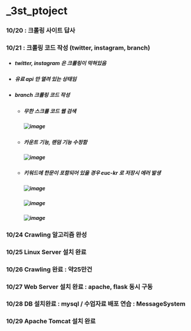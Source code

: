 # _3st_ptoject
### 10/20 : 크롤링 사이트 답사 
### 10/21 : 크롤링 코드 작성 (twitter, instagram, branch)
  - ##### twitter, instagram 은 크롤링이 막혀있음
  - ##### 유료 api 만 열려 있는 상태임
  - ##### branch 크롤링 코드 작성
    - ##### 무한 스크롤 코드 웹 검색 
      ##### ![image](https://github.com/Jang-jw/_3st_ptoject/assets/134268098/7ebeaf0e-165b-4858-b27f-26e75fa562da)
    - ##### 카운트 기능, 랜덤 기능 수정함 
      ##### ![image](https://github.com/Jang-jw/_3st_ptoject/assets/134268098/eda02752-e0c6-4947-af8f-ee1dc01b9e9c)
    - ##### 키워드에 한문이 포함되어 있을 경우 euc-kr 로 저장시 에러 발생
      ##### ![image](https://github.com/Jang-jw/_3st_ptoject/assets/134268098/3b544d83-fa9f-4558-8f7d-38b7ed88f928)
      ##### ![image](https://github.com/Jang-jw/_3st_ptoject/assets/134268098/609e884b-8a31-43aa-84af-a3c4acb9619c)
      ##### ![image](https://github.com/Jang-jw/_3st_ptoject/assets/134268098/465191c4-c2a4-419c-8627-ad0fddd80d79)
### 10/24 Crawling 알고리즘 완성 
### 10/25 Linux Server 설치 완료 
### 10/26 Crawling 완료 : 약25만건
### 10/27 Web Server 설치 완료 : apache, flask 동시 구동 
### 10/28 DB 설치완료 : mysql / 수업자료 배포 연습 : MessageSystem 
### 10/29 Apache Tomcat 설치 완료 

      




